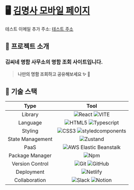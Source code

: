 # 🖥 [김명사 모바일 페이지](https://kimsofficebc.netlify.app)

테스트 이메일 추가 주소: [테스트 주소](https://kimsofficebc.netlify.app/?userEmail=rladuwls0814@gmail.com)

## 📂 프로젝트 소개

### **김씨네 명함 사무소의 명함 조회 사이트입니다.**

> **나만의 명함 조회하고 공유해보세요 ✨** 💫

## 🔧 기술 스택

<div align="center">

|      Type       |                                                                                                             Tool                                                                                                             |
| :-------------: | :--------------------------------------------------------------------------------------------------------------------------------------------------------------------------------------------------------------------------: |
|     Library     |                                                               ![React](https://img.shields.io/badge/React-61DAFB?style=for-the-badge&logo=React&logoColor=black) ![VITE](https://img.shields.io/badge/VITE-646CFF?style=for-the-badge&logo=Vite&logoColor=white)                                                                |
|    Language     | ![HTML5](https://img.shields.io/badge/HTML5-E34F26.svg?style=for-the-badge&logo=HTML5&logoColor=white) ![Typescript](https://img.shields.io/badge/Typescript-3178C6.svg?style=for-the-badge&logo=Typescript&logoColor=white) |
|     Styling     |                                                               ![CSS3](https://img.shields.io/badge/CSS3-1572B6?style=for-the-badge&logo=CSS3&logoColor=white) ![styledcomponents](https://img.shields.io/badge/styledcomponents-DB7093?style=for-the-badge&logo=styledcomponents&logoColor=white) |
| State Management | ![Zustand](https://img.shields.io/badge/Zustand-4f3101?style=for-the-badge&logo=Zustand&logoColor=white) |
|      PaaS       |                                                         ![AWS Elastic Beanstalk](https://img.shields.io/badge/AWSElasticBeanstalk-FF9900?style=for-the-badge&logo=AWSElasticBeanstalk&logoColor=white)                                                          |
| Package Manager |                                                                 ![Npm](https://img.shields.io/badge/npm-CB3837?style=for-the-badge&logo=npm&logoColor=white)                                                                 |
| Version Control |       ![Git](https://img.shields.io/badge/git-%23F05033.svg?style=for-the-badge&logo=git&logoColor=white) ![GitHub](https://img.shields.io/badge/github-%23121011.svg?style=for-the-badge&logo=github&logoColor=white)       |
|   Deployment    |                                                            ![Netlify](https://img.shields.io/badge/Netlify-00C7B7?style=for-the-badge&logo=Netlify&logoColor=white)                                                             |
|  Collaboration  |           ![Slack](https://img.shields.io/badge/slack-4A154B?style=for-the-badge&logo=slack&logoColor=white) ![Notion](https://img.shields.io/badge/Notion-000000?style=for-the-badge&logo=notion&logoColor=white)           |

</div>

&nbsp;
